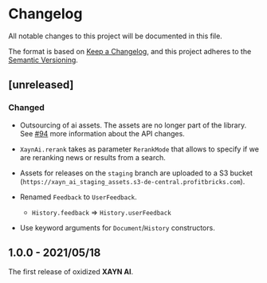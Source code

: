 # Changelog

All notable changes to this project will be documented in this file.

The format is based on [Keep a Changelog](https://keepachangelog.com/en/1.0.0/), and this project adheres to the [Semantic Versioning](http://semver.org/spec/v2.0.0.html).

## [unreleased]

### Changed

- Outsourcing of ai assets. The assets are no longer part of the library. See [#94](https://github.com/xaynetwork/xayn_ai/pull/94) more information about the API changes.
- `XaynAi.rerank` takes as parameter `RerankMode` that allows to specify if we are reranking news or results from a search.
- Assets for releases on the `staging` branch are uploaded to a S3 bucket (`https://xayn_ai_staging_assets.s3-de-central.profitbricks.com`).

- Renamed `Feedback` to `UserFeedback`.
    - `History.feedback` => `History.userFeedback`
- Use keyword arguments for `Document`/`History` constructors.

## 1.0.0 - 2021/05/18

The first release of oxidized **XAYN AI**.
